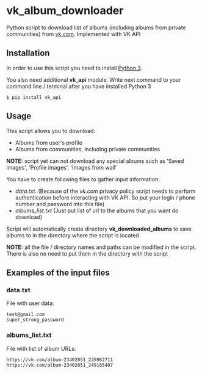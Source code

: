 # vk_album_downloader
Python script to download list of albums (including albums from private communities) from [vk.com](https://www.vk.com). Implemented with VK API

## Installation ##
In order to use this script you need to install [Python 3](https://www.python.org/downloads/).

You also need additional **vk_api** module. Write next command to your command line / terminal after you have installed Python 3

`$ pip install vk_api`

## Usage ##
This script allows you to download:
* Albums from user's profile
* Albums from communities, including private communities

**NOTE:** script yet can not download any special albums such as 'Saved images', 'Profile images', 'Images from wall'

You have to create following files to gather input information:
* *data.txt*. (Because of the *vk.com* privacy policy script needs to perform authentication before interacting with VK API. So put your login / phone number and password into this file)
* *albums_list.txt* (Just put list of url to the albums that you want do download)

Script will automatically create directory **vk_downloaded_albums** to save albums to in the directory where the script is located

**NOTE:** all the file / directory names and paths can be modified in the script. There is also no need to put them in the directory with the script

## Examples of the input files ##

### data.txt ###
File with user data:

```
test@gmail.com
super_strong_password
```

### albums_list.txt ###
File with list of album URLs:

```
https://vk.com/album-23402051_225962711
https://vk.com/album-23402051_249165407
```
